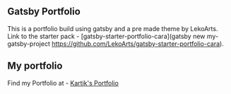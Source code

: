## Gatsby Portfolio 

This is a portfolio build using gatsby and a pre made theme by LekoArts.
Link to the starter pack - [gatsby-starter-portfolio-cara](gatsby new my-gatsby-project https://github.com/LekoArts/gatsby-starter-portfolio-cara).


## My portfolio 

Find my Portfolio at - [Kartik's Portfolio](https://kartikbhushan.github.io/Portfolio-Gatsby/)
